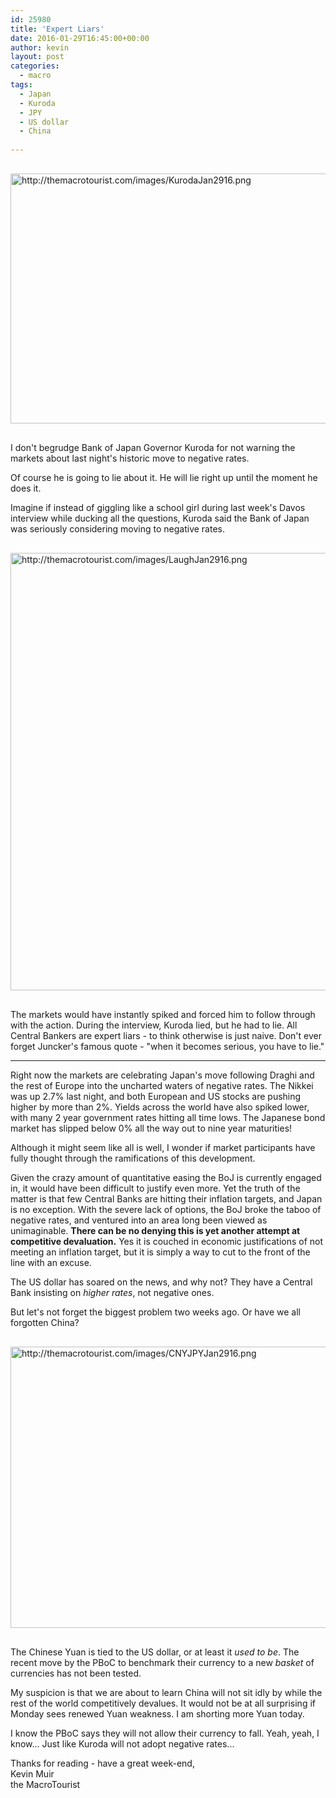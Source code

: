 ```yaml
---
id: 25980
title: 'Expert Liars'
date: 2016-01-29T16:45:00+00:00
author: kevin
layout: post
categories:
  - macro
tags:
  - Japan
  - Kuroda
  - JPY
  - US dollar
  - China
 
---
```

<img src="http://themacrotourist.com/images/KurodaJan2916.png" style="margin:30px auto;display:block;" alt="http://themacrotourist.com/images/KurodaJan2916.png" width="600" height="400" />

I don't begrudge Bank of Japan Governor Kuroda for not warning the markets about last night's historic move to negative rates.  

Of course he is going to lie about it.  He will lie right up until the moment he does it. 

Imagine if instead of giggling like a school girl during last week's Davos interview while ducking all the questions, Kuroda said the Bank of Japan was seriously considering moving to negative rates.  

<img src="http://themacrotourist.com/images/LaughJan2916.png" style="margin:30px auto;display:block;" alt="http://themacrotourist.com/images/LaughJan2916.png" width="600" height="700" />

The markets would have instantly spiked and forced him to follow through with the action.  During the interview, Kuroda lied, but he had to lie.  All Central Bankers are expert liars - to think otherwise is just naive. Don't ever forget Juncker's famous quote - "when it becomes serious, you have to lie."  

---

Right now the markets are celebrating Japan's move following Draghi and the rest of Europe into the uncharted waters of negative rates.  The Nikkei was up 2.7% last night, and both European and US stocks are pushing higher by more than 2%.  Yields across the world have also spiked lower, with many 2 year government rates hitting all time lows.  The Japanese bond market has slipped below 0% all the way out to nine year maturities!  

Although it might seem like all is well, I wonder if market participants have fully thought through the ramifications of this development.  

Given the crazy amount of quantitative easing the BoJ is currently engaged in, it would have been difficult to justify even more.  Yet the truth of the matter is that few Central Banks are hitting their inflation targets, and Japan is no exception.  With the severe lack of options, the BoJ broke the taboo of negative rates, and ventured into an area long been viewed as unimaginable.  **There can be no denying this is yet another attempt at competitive devaluation.**  Yes it is couched in economic justifications of not meeting an inflation target, but it is simply a way to cut to the front of the line with an excuse.

The US dollar has soared on the news, and why not?  They have a Central Bank insisting on *higher rates*, not negative ones.  

But let's not forget the biggest problem two weeks ago.  Or have we all forgotten China?  

<img src="http://themacrotourist.com/images/CNYJPYJan2916.png" style="margin:30px auto;display:block;" alt="http://themacrotourist.com/images/CNYJPYJan2916.png" width="700" height="450" />
  
The Chinese Yuan is tied to the US dollar, or at least it *used to be*.  The recent move by the PBoC to benchmark their currency to a new *basket* of currencies has not been tested.  

My suspicion is that we are about to learn China will not sit idly by while the rest of the world competitively devalues.  It would not be at all surprising if Monday sees renewed Yuan weakness.  I am shorting more Yuan today.

I know the PBoC says they will not allow their currency to fall.  Yeah, yeah, I know...  Just like Kuroda will not adopt negative rates...

Thanks for reading - have a great week-end,  
Kevin Muir  
the MacroTourist  


